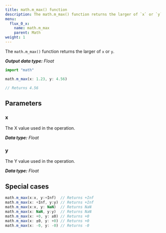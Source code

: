 ```yaml
---
title: math.m_max() function
description: The math.m_max() function returns the larger of `x` or `y`.
menu:
  flux_0_x:
    name: math.m_max
    parent: Math
weight: 1
---
```


The `math.m_max()` function returns the larger of `x` or `y`.

_**Output data type:** Float_

```js
import "math"

math.m_max(x: 1.23, y: 4.56)

// Returns 4.56
```

## Parameters

### x
The X value used in the operation.

_**Data type:** Float_

### y
The Y value used in the operation.

_**Data type:** Float_

## Special cases
```js
math.m_max(x:x, y:+Inf)  // Returns +Inf
math.m_max(x: +Inf, y:y) // Returns +Inf
math.m_max(x:x, y: NaN)  // Returns NaN
math.m_max(x: NaN, y:y)  // Returns NaN
math.m_max(x: +0, y: ±0) // Returns +0
math.m_max(x: ±0, y: +0) // Returns +0
math.m_max(x: -0, y: -0) // Returns -0
```
